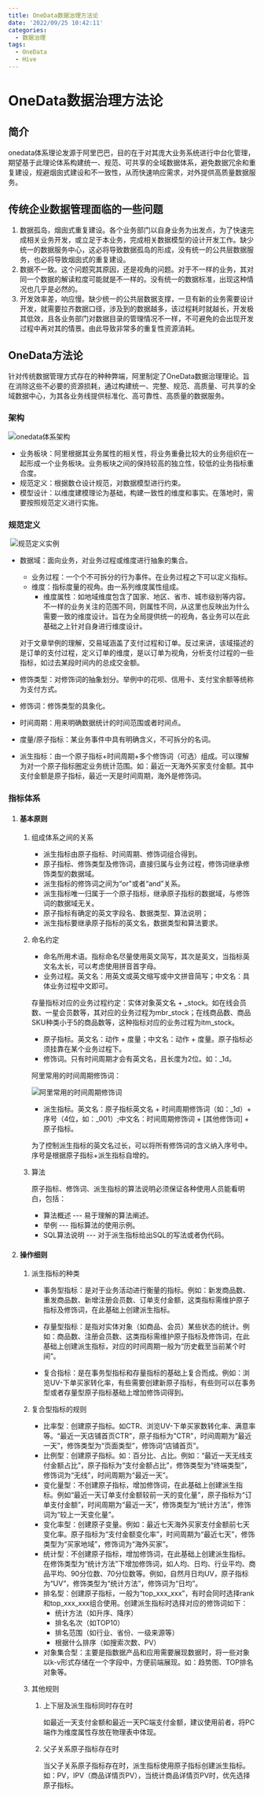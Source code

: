 ```yaml
---
title: OneData数据治理方法论
date: '2022/09/25 10:42:11'
categories:
  - 数据治理
tags:
  - OneData
  - Hive
---
```


# OneData数据治理方法论

## 简介

​			onedata体系理论发源于阿里巴巴，目的在于对其庞大业务系统进行中台化管理，期望基于此理论体系构建统一、规范、可共享的全域数据体系，避免数据冗余和重复建设，规避烟囱式建设和不一致性，从而快速响应需求，对外提供高质量数据服务。

<!--more-->

## 传统企业数据管理面临的一些问题

1. 数据孤岛，烟囱式重复建设。各个业务部门以自身业务为出发点，为了快速完成相关业务开发，或立足于本业务，完成相关数据模型的设计开发工作。缺少统一的数据服务中心，这必将导致数据孤岛的形成，没有统一的公共层数据服务，也必将导致烟囱式的重复建设。
2. 数据不一致。这个问题究其原因，还是视角的问题。对于不一样的业务，其对同一个数据的解读粒度可能就是不一样的。没有统一的数据标准，出现这种情况也几乎是必然的。
3. 开发效率差，响应慢。缺少统一的公共层数据支撑，一旦有新的业务需要设计开发，就需要拉齐数据口径，涉及到的数据越多，该过程耗时就越长，开发极其低效，且各业务部门对数据目录的管理情况不一样，不可避免的会出现开发过程中再对其的情景。由此导致非常多的重复性资源消耗。

## OneData方法论

​		针对传统数据管理方式存在的种种弊端，阿里制定了OneData数据治理理论。旨在消除这些不必要的资源损耗，通过构建统一、完整、规范、高质量、可共享的全域数据中心，为其各业务线提供标准化、高可靠性、高质量的数据服务。

### 架构

![onedata体系架构](images/阿里onedata数据体系概念图.png)

- 业务板块：阿里根据其业务属性的相关性，将业务重叠比较大的业务组织在一起形成一个业务板块。业务板块之间的保持较高的独立性，较低的业务指标重合度。
- 规范定义：根据数仓设计规范，对数据模型进行约束。
- 模型设计：以维度建模理论为基础，构建一致性的维度和事实。在落地时，需要按照规范定义进行实施。

### 规范定义

​		![规范定义实例](/images/规范定义实例.png)

- 数据域：面向业务，对业务过程或维度进行抽象的集合。

  - 业务过程：一个个不可拆分的行为事件。在业务过程之下可以定义指标。
  - 维度：指标度量的视角。由一系列维度属性组成。
    - 维度属性：如地域维度包含了国家、地区、省市、城市级别等内容。不一样的业务关注的范围不同，则属性不同，从这里也反映出为什么需要一致的维度设计。旨在为全局提供统一的视角，各业务可以在此基础之上针对自身进行维度设计。

  对于文章举例的理解，交易域涵盖了支付过程和订单。反过来讲，该域描述的是订单的支付过程，定义订单的维度，是以订单为视角，分析支付过程的一些指标，如过去某段时间内的总成交金额。

- 修饰类型：对修饰词的抽象划分。举例中的花呗、信用卡、支付宝余额等统称为支付方式。

- 修饰词：修饰类型的具象化。

- 时间周期：用来明确数据统计的时间范围或者时间点。

- 度量/原子指标：某业务事件中具有明确含义，不可拆分的名词。

- 派生指标：由一个原子指标+时间周期+多个修饰词（可选）组成。可以理解为对一个原子指标圈定业务统计范围。如：最近一天海外买家支付金额。其中支付金额是原子指标，最近一天是时间周期，海外是修饰词。

### 指标体系

1. #### 基本原则

   1. 组成体系之间的关系

      - 派生指标由原子指标、时间周期、修饰词组合得到。
      - 原子指标、修饰类型及修饰词，直接归属与业务过程，修饰词继承修饰类型的数据域。
      - 派生指标的修饰词之间为“or"或者“and”关系。
      - 派生指标唯一归属于一个原子指标，继承原子指标的数据域，与修饰词的数据域无关。
      - 原子指标有确定的英文字段名、数据类型、算法说明；
      - 派生指标要继承原子指标的英文名，数据类型和算法要求。

   2. 命名约定

      - 命名所用术语。指标命名尽量使用英文简写，其次是英文，当指标英文名太长，可以考虑使用拼音首字母。
      - 业务过程。英文名：用英文或英文缩写或中文拼音简写；中文名：具体业务过程中文即可。

      存量指标对应的业务过程约定：实体对象英文名 + _stock。如在线会员数、一星会员数等，其对应的业务过程为mbr_stock；在线商品数、商品SKU种类小于5的商品数等，这种指标对应的业务过程为itm_stock。

      - 原子指标。英文名：动作 + 度量；中文名：动作 + 度量。原子指标必须挂靠在某个业务过程下。
      - 修饰词。只有时间周期才会有英文名，且长度为2位。如：_1d。

      阿里常用的时间周期修饰词：

      ![阿里常用的时间周期修饰词](/images/阿里常用时间周期修饰词.png)

      - 派生指标。英文名：原子指标英文名 + 时间周期修饰词（如：_1d）+ 序号（4位，如：\_001）;中文名：时间周期修饰词 + [其他修饰词] + 原子指标。

      为了控制派生指标的英文名过长，可以将所有修饰词的含义纳入序号中。序号是根据原子指标+派生指标自增的。

   3. 算法

      原子指标、修饰词、派生指标的算法说明必须保证各种使用人员能看明白，包括：

      - 算法概述 --- 易于理解的算法阐述。
      - 举例 --- 指标算法的使用示例。
      - SQL算法说明 --- 对于派生指标给出SQL的写法或者伪代码。

2. #### 操作细则

   1. 派生指标的种类

      - 事务型指标：是对于业务活动进行衡量的指标。例如：新发商品数、重发商品数、新增注册会员数、订单支付金额，这类指标需维护原子指标及修饰词，在此基础上创建派生指标。

      - 存量型指标：是指对实体对象（如商品、会员）某些状态的统计。例如：商品数、注册会员数、这类指标需维护原子指标及修饰词，在此基础上创建派生指标，对应的时间周期一般为“历史截至当前某个时间”。
      - 复合指标：是在事务型指标和存量指标的基础上复合而成。例如：浏览UV-下单买家转化率，有些需要创建新原子指标，有些则可以在事务型或者存量型原子指标基础上增加修饰词得到。

   2. 复合型指标的规则

      - 比率型：创建原子指标。如CTR、浏览UV-下单买家数转化率、满意率等。“最近一天店铺首页CTR”，原子指标为"CTR"，时间周期为“最近一天”，修饰类型为“页面类型”，修饰词“店铺首页”。
      - 比例型：创建原子指标。如：百分比、占比。例如：“最近一天无线支付金额占比”，原子指标为“支付金额占比”，修饰类型为“终端类型”，修饰词为“无线”，时间周期为“最近一天”。
      - 变化量型：不创建原子指标，增加修饰词，在此基础上创建派生指标。例如“最近一天订单支付金额较前一天的变化量”，原子指标为“订单支付金额”，时间周期为“最近一天”，修饰类型为“统计方法”，修饰词为“较上一天变化量”。
      - 变化率型：创建原子变量。例如：最近七天海外买家支付金额前七天变化率。原子指标为“支付金额变化率”，时间周期为“最近七天”，修饰类型为“买家地域”，修饰词为“海外买家”。
      - 统计型：不创建原子指标，增加修饰词，在此基础上创建派生指标。在修饰类型为“统计方法”下增加修饰词，如人均、日均、行业平均、商品平均、90分位数、70分位数等。例如，自然月日均UV，原子指标为“UV”，修饰类型为“统计方法”，修饰词为“日均”。
      - 排名型：创建原子指标，一般为“top_xxx_xxx”，有时会同时选择rank和top_xxx_xxx组合使用。创建派生指标时选择对应的修饰词如下：
        - 统计方法（如升序、降序）
        - 排名名次（如TOP10）
        - 排名范围（如行业、省份、一级来源等）
        - 根据什么排序（如搜索次数、PV）
      - 对象集合型：主要是指数据产品和应用需要展现数据时，将一些对象以k-v形式存储在一个字段中，方便前端展现。如：趋势图、TOP排名对象等。
      
   3. 其他规则

      1. 上下层及派生指标同时存在时

         如最近一天支付金额和最近一天PC端支付金额，建议使用前者，将PC端作为维度属性存放在物理表中体现。

      2. 父子关系原子指标存在时

         当父子关系原子指标存在时，派生指标使用原子指标创建派生指标。如：PV，IPV（商品详情页PV），当统计商品详情页PV时，优先选择原子指标。

